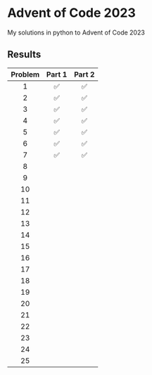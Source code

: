 # Advent of Code 2023

My solutions in python to Advent of Code 2023

## Results

| Problem |       Part 1       |       Part 2       |
| :-----: | :----------------: | :----------------: |
|    1    | :white_check_mark: | :white_check_mark: |
|    2    | :white_check_mark: | :white_check_mark: |
|    3    | :white_check_mark: | :white_check_mark: |
|    4    | :white_check_mark: | :white_check_mark: |
|    5    | :white_check_mark: | :white_check_mark: |
|    6    | :white_check_mark: | :white_check_mark: |
|    7    | :white_check_mark: | :white_check_mark: |
|    8    |                    |                    |
|    9    |                    |                    |
|   10    |                    |                    |
|   11    |                    |                    |
|   12    |                    |                    |
|   13    |                    |                    |
|   14    |                    |                    |
|   15    |                    |                    |
|   16    |                    |                    |
|   17    |                    |                    |
|   18    |                    |                    |
|   19    |                    |                    |
|   20    |                    |                    |
|   21    |                    |                    |
|   22    |                    |                    |
|   23    |                    |                    |
|   24    |                    |                    |
|   25    |                    |                    |
